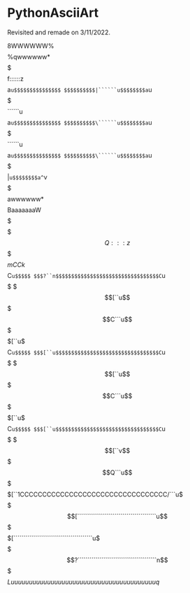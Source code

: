 # PythonAsciiArt

Revisited and remade on 3/11/2022.

$$$$$$$$$$$$$$$$$$$$$$$$$$$$$$$$$$$$$$$$$$$$$$$$$$
$$$$$$$$$$$$$$$$$$$$$$$$$$$$$$$$$$$$$$$$$$$$$$$$$$
$$$$$$$$$$$$$$$$$$$$$$$$$$$$$$$$$$$$$$$$$$$$$$$$$$
$$$$$$$$$$$$$$$$$$$$$$$$$$$$$$$$$$$$$$$$$$$$$$$$$$
$$$$$$$$$$$$$$$$$$$$$$$$$$$$$$$$$$$$$$$$$$$$$$$$$$
$$$$$$$$$$$$$$$$$$$$$$$$$$$$$$$$$$$$$$$$$$$$$$$$$$
$$$$$$$$$$$$$$$$$$$$$$$$$$$$$$$$$$$$$$$$$$$$$$$$$$
$$$$$$$$$$8WWWWWW%$$$$$$$$%qwwwwww*$$$$$$$$$$$$$$$
$$$$$$$$$$f::::::z$$$$$$$$a```````u$$$$$$$$$$$$$$$
$$$$$$$$$$|``````u$$$$$$$$a```````u$$$$$$$$$$$$$$$
$$$$$$$$$$\``````u$$$$$$$$a```````u$$$$$$$$$$$$$$$
$$$$$$$$$$\``````u$$$$$$$$a```````u$$$$$$$$$$$$$$$
$$$$$$$$$$\``````u$$$$$$$$a```````u$$$$$$$$$$$$$$$
$$$$$$$$$$\``````u$$$$$$$$a```````u$$$$$$$$$$$$$$$
$$$$$$$$$$|``````u$$$$$$$$a^``````v$$$$$$$$$$$$$$$
$$$$$$$$$$awwwwww*$$$$$$$$BaaaaaaaW$$$$$$$$$$$$$$$
$$$$$$$$$$$$$$$$$$$$$$$$$$$$$$$$$$$$$$$$$$$$$$$$$$
$$$$$$$$$$$$$$$$$$$$$$$$$$$$$$$$$$$$$$$$$$$$$$$$$$
$$$$$$$$$$$$$$$$$$$$$$$$$$$$$$$$$$$$$$$$$$$$$$$$$$
$$$$$$$$$$$$$$$$$$$$$$$$$$$$$$$$$$$$$$$$$$$$$$$$$$
$$$$$$$$$$$$$$$$$$$$$$$$$$$$$$$$$$$$$$$$%WWW%$$$$$
$$$$$$$$$$$$$$$$$$$$$$$$$$$$$$$$$$$$$$$$Q:::z$$$$$
$$$mCCk$$$$$$$$$$$$$$$$$$$$$$$$$$$$$$$$$C```u$$$$$
$$$?``n$$$$$$$$$$$$$$$$$$$$$$$$$$$$$$$$$C```u$$$$$
$$$[``u$$$$$$$$$$$$$$$$$$$$$$$$$$$$$$$$$C```u$$$$$
$$$[``u$$$$$$$$$$$$$$$$$$$$$$$$$$$$$$$$$C```u$$$$$
$$$[``u$$$$$$$$$$$$$$$$$$$$$$$$$$$$$$$$$C```u$$$$$
$$$[``u$$$$$$$$$$$$$$$$$$$$$$$$$$$$$$$$$C```u$$$$$
$$$[``u$$$$$$$$$$$$$$$$$$$$$$$$$$$$$$$$$C```u$$$$$
$$$[``u$$$$$$$$$$$$$$$$$$$$$$$$$$$$$$$$$C```u$$$$$
$$$[``v$$$$$$$$$$$$$$$$$$$$$$$$$$$$$$$$$Q```u$$$$$
$$$[``1CCCCCCCCCCCCCCCCCCCCCCCCCCCCCCCCC/```u$$$$$
$$$[````````````````````````````````````````u$$$$$
$$$[````````````````````````````````````````u$$$$$
$$$?````````````````````````````````````````n$$$$$
$$$Luuuuuuuuuuuuuuuuuuuuuuuuuuuuuuuuuuuuuuuuq$$$$$
$$$$$$$$$$$$$$$$$$$$$$$$$$$$$$$$$$$$$$$$$$$$$$$$$$
$$$$$$$$$$$$$$$$$$$$$$$$$$$$$$$$$$$$$$$$$$$$$$$$$$
$$$$$$$$$$$$$$$$$$$$$$$$$$$$$$$$$$$$$$$$$$$$$$$$$$
$$$$$$$$$$$$$$$$$$$$$$$$$$$$$$$$$$$$$$$$$$$$$$$$$$
$$$$$$$$$$$$$$$$$$$$$$$$$$$$$$$$$$$$$$$$$$$$$$$$$$
$$$$$$$$$$$$$$$$$$$$$$$$$$$$$$$$$$$$$$$$$$$$$$$$$$
$$$$$$$$$$$$$$$$$$$$$$$$$$$$$$$$$$$$$$$$$$$$$$$$$$
$$$$$$$$$$$$$$$$$$$$$$$$$$$$$$$$$$$$$$$$$$$$$$$$$$
$$$$$$$$$$$$$$$$$$$$$$$$$$$$$$$$$$$$$$$$$$$$$$$$$$
$$$$$$$$$$$$$$$$$$$$$$$$$$$$$$$$$$$$$$$$$$$$$$$$$$
$$$$$$$$$$$$$$$$$$$$$$$$$$$$$$$$$$$$$$$$$$$$$$$$$$
$$$$$$$$$$$$$$$$$$$$$$$$$$$$$$$$$$$$$$$$$$$$$$$$$$
$$$$$$$$$$$$$$$$$$$$$$$$$$$$$$$$$$$$$$$$$$$$$$$$$$
$$$$$$$$$$$$$$$$$$$$$$$$$$$$$$$$$$$$$$$$$$$$$$$$$$
